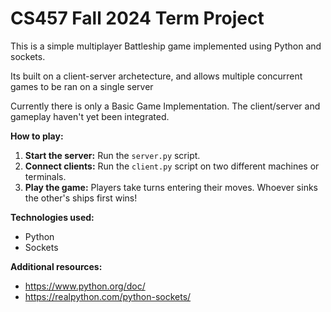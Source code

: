 # CS457 Fall 2024 Term Project

This is a simple multiplayer Battleship game implemented using Python and sockets.

Its built on a client-server archetecture, and allows multiple concurrent games
to be ran on a single server

Currently there is only a Basic Game Implementation.
The client/server and gameplay haven't yet been integrated.

**How to play:**
1. **Start the server:** Run the `server.py` script.
2. **Connect clients:** Run the `client.py` script on two different machines or terminals.
3. **Play the game:** Players take turns entering their moves. Whoever sinks the other's ships first wins!

**Technologies used:**
* Python
* Sockets

**Additional resources:**
* https://www.python.org/doc/
* https://realpython.com/python-sockets/
